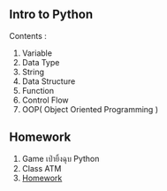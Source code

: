## Intro to Python

Contents :

1. Variable
2. Data Type
3. String
4. Data Structure
5. Function
6. Control Flow
7. OOP( Object Oriented Programming )

## Homework
1. Game เป่ายิ้งฉุบ Python
2. Class ATM
3. [Homework](https://colab.research.google.com/drive/1Gsb1pE0FXgoevRxLI_qKag9lxx_8gdzV#scrollTo=7FjVfpe32H1t)




